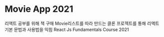 # Movie App 2021
리액트 공부를 위해 책 구매
Movie리스트를 따라 만드는 클론 프로젝트를 통해 리액트 기본 문법과 사용법을 익힘
React Js Fundamentals Course 2021
